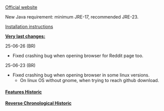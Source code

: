 [Official website](https://www.remnantsoftheprecursors.org) <br/>

New Java requirement: minimum JRE-17, recommended JRE-23.

[Installation instructions](https://github.com/BrokenRegistry/Rotp-Fusion/blob/main/installation.md)


<b><ins>Very last changes:</ins></b>

25-06-26 (BR)
- Fixed crashing bug when opening browser for Reddit page too.

25-06-23 (BR)
- Fixed crashing bug when opening browser in some linux versions.
  - On linux OS without gnome, when trying to reach github download.


#### [Features Historic](https://github.com/BrokenRegistry/Rotp-Fusion/blob/main/FeaturesChanges.md)

#### [Reverse  Chronological Historic](https://github.com/BrokenRegistry/Rotp-Fusion/blob/main/DetailedChanges.md)
